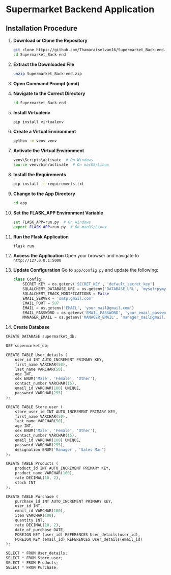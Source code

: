 # Supermarket Backend Application

## Installation Procedure

1. **Download or Clone the Repository**
    ```bash
    git clone https://github.com/Thamaraiselvan16/Supermarket_Back-end.git
    cd Supermarket_Back-end
    ```

2. **Extract the Downloaded File**
    ```bash
    unzip Supermarket_Back-end.zip
    ```

3. **Open Command Prompt (cmd)**

4. **Navigate to the Correct Directory**
    ```bash
    cd Supermarket_Back-end
    ```

5. **Install Virtualenv**
    ```bash
    pip install virtualenv
    ```

6. **Create a Virtual Environment**
    ```bash
    python -m venv venv
    ```

7. **Activate the Virtual Environment**
    ```bash
    venv\Scripts\activate  # On Windows
    source venv/bin/activate  # On macOS/Linux
    ```

8. **Install the Requirements**
    ```bash
    pip install -r requirements.txt
    ```

9. **Change to the App Directory**
    ```bash
    cd app
    ```

10. **Set the FLASK_APP Environment Variable**
    ```bash
    set FLASK_APP=run.py  # On Windows
    export FLASK_APP=run.py  # On macOS/Linux
    ```

11. **Run the Flask Application**
    ```bash
    flask run
    ```

12. **Access the Application**
    Open your browser and navigate to `http://127.0.0.1:5000`

13. **Update Configuration**
    Go to `app/config.py` and update the following:
    ```python
    class Config:
        SECRET_KEY = os.getenv('SECRET_KEY', 'default_secret_key')
        SQLALCHEMY_DATABASE_URI = os.getenv('DATABASE_URL', 'mysql+pymysql://user:password@localhost/supermarket_db')
        SQLALCHEMY_TRACK_MODIFICATIONS = False
        EMAIL_SERVER = 'smtp.gmail.com'
        EMAIL_PORT = 587
        EMAIL = os.getenv('EMAIL', 'your_mail@gmail.com')
        EMAIL_PASSWORD = os.getenv('EMAIL_PASSWORD', 'your_email_password')
        MANAGER_EMAIL = os.getenv('MANAGER_EMAIL', 'manager_mail@gmail.com')
    ```

14. **Create Database**
```python
CREATE DATABASE supermarket_db;

USE supermarket_db;

CREATE TABLE User_details (
    user_id INT AUTO_INCREMENT PRIMARY KEY,
    first_name VARCHAR(50),
    last_name VARCHAR(50),
    age INT,
    sex ENUM('Male', 'Female', 'Other'),
    contact_number VARCHAR(15),
    email_id VARCHAR(100) UNIQUE,
    password VARCHAR(255)
);

CREATE TABLE Store_user (
    store_user_id INT AUTO_INCREMENT PRIMARY KEY,
    first_name VARCHAR(50),
    last_name VARCHAR(50),
    age INT,
    sex ENUM('Male', 'Female', 'Other'),
    contact_number VARCHAR(15),
    email_id VARCHAR(100) UNIQUE,
    password VARCHAR(255),
    designation ENUM('Manager', 'Sales Man')
);

CREATE TABLE Products (
    product_id INT AUTO_INCREMENT PRIMARY KEY,
    product_name VARCHAR(100),
    rate DECIMAL(10, 2),
    stock INT
);

CREATE TABLE Purchase (
    purchase_id INT AUTO_INCREMENT PRIMARY KEY,
    user_id INT,
    email_id VARCHAR(100),
    item VARCHAR(100),
    quantity INT,
    rate DECIMAL(10, 2),
    date_of_purchase DATE,
    FOREIGN KEY (user_id) REFERENCES User_details(user_id),
    FOREIGN KEY (email_id) REFERENCES User_details(email_id)
);

SELECT * FROM User_details;
SELECT * FROM Store_user;
SELECT * FROM Products;
SELECT * FROM Purchase;
 ```